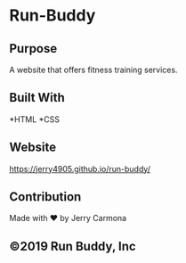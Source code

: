 # Run-Buddy

## Purpose 
A website that offers fitness training services.

## Built With 
*HTML 
*CSS

## Website
https://jerry4905.github.io/run-buddy/

## Contribution
Made with ❤️ by Jerry Carmona

## ©️2019 Run Buddy, Inc

